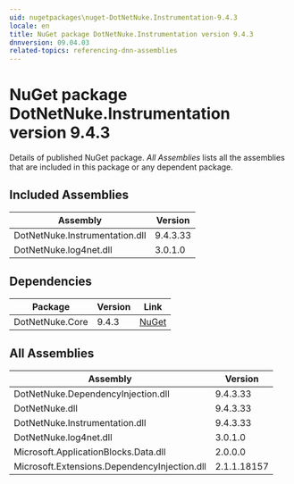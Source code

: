 ```yaml
---
uid: nugetpackages\nuget-DotNetNuke.Instrumentation-9.4.3
locale: en
title: NuGet package DotNetNuke.Instrumentation version 9.4.3
dnnversion: 09.04.03
related-topics: referencing-dnn-assemblies
---
```


# NuGet package DotNetNuke.Instrumentation version 9.4.3
Details of published NuGet package.
*All Assemblies* lists all the assemblies that are included in this package or any dependent package.

## Included Assemblies

|Assembly|Version|
|---|---|
|DotNetNuke.Instrumentation.dll|9.4.3.33|
|DotNetNuke.log4net.dll|3.0.1.0|

## Dependencies

|Package|Version|Link|
|---|---|---|
|DotNetNuke.Core|9.4.3|[NuGet](https://www.nuget.org/packages/DotNetNuke.Core/9.4.3)|

## All Assemblies

|Assembly|Version|
|---|---|
|DotNetNuke.DependencyInjection.dll|9.4.3.33|
|DotNetNuke.dll|9.4.3.33|
|DotNetNuke.Instrumentation.dll|9.4.3.33|
|DotNetNuke.log4net.dll|3.0.1.0|
|Microsoft.ApplicationBlocks.Data.dll|2.0.0.0|
|Microsoft.Extensions.DependencyInjection.dll|2.1.1.18157|

